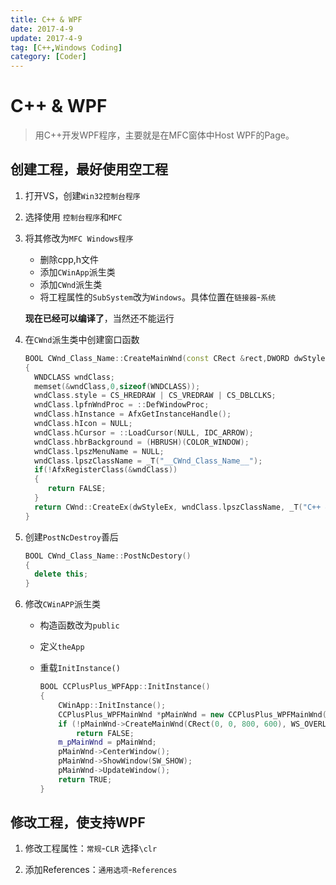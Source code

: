 ```yaml
---
title: C++ & WPF
date: 2017-4-9
update: 2017-4-9
tag: [C++,Windows Coding]
category: [Coder]
---
```


# C++ & WPF

> 用C++开发WPF程序，主要就是在MFC窗体中Host WPF的Page。

## 创建工程，最好使用空工程

1. 打开VS，创建`Win32控制台程序`

2. 选择使用 `控制台程序`和`MFC`

3. 将其修改为`MFC Windows程序`

   - 删除cpp,h文件
   - 添加`CWinApp`派生类
   - 添加`CWnd`派生类
   - 将工程属性的`SubSystem`改为`Windows`。具体位置在`链接器`-`系统`

   **现在已经可以编译了**，当然还不能运行

4. 在`CWnd`派生类中创建窗口函数

   ```c++
   BOOL CWnd_Class_Name::CreateMainWnd(const CRect &rect,DWORD dwStyle,DWORD dwStyleEx)
   {
     WNDCLASS wndClass;
     memset(&wndClass,0,sizeof(WNDCLASS));
     wndClass.style = CS_HREDRAW | CS_VREDRAW | CS_DBLCLKS;
     wndClass.lpfnWndProc = ::DefWindowProc;
     wndClass.hInstance = AfxGetInstanceHandle();
     wndClass.hIcon = NULL;
     wndClass.hCursor = ::LoadCursor(NULL, IDC_ARROW);
     wndClass.hbrBackground = (HBRUSH)(COLOR_WINDOW);
     wndClass.lpszMenuName = NULL;
     wndClass.lpszClassName = _T("__CWnd_Class_Name__");
     if(!AfxRegisterClass(&wndClass))
     {
     	return FALSE;
     }
     return CWnd::CreateEx(dwStyleEx, wndClass.lpszClassName, _T("C++ && WPF"), dwStyle, 0, 0, rect.Width(), rect.Height(), NULL, NULL); 
   }
   ```

5. 创建`PostNcDestroy`善后

   ```c++
   BOOL CWnd_Class_Name::PostNcDestory()
   {
     delete this;
   }
   ```

6. 修改`CWinAPP`派生类

   - 构造函数改为`public`

   - 定义`theApp`

   - 重载`InitInstance()`

     ```c++
     BOOL CCPlusPlus_WPFApp::InitInstance()
     {
         CWinApp::InitInstance();
         CCPlusPlus_WPFMainWnd *pMainWnd = new CCPlusPlus_WPFMainWnd();
         if (!pMainWnd->CreateMainWnd(CRect(0, 0, 800, 600), WS_OVERLAPPEDWINDOW, 0))
             return FALSE;
         m_pMainWnd = pMainWnd;
         pMainWnd->CenterWindow();
         pMainWnd->ShowWindow(SW_SHOW);
         pMainWnd->UpdateWindow();
         return TRUE;
     }
     ```

## 修改工程，使支持WPF

1. 修改工程属性：`常规`-`CLR` 选择`\clr`

2. 添加References：`通用选项`-`References`

   ​